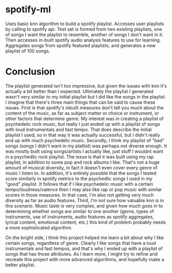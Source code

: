 # spotify-ml
Uses basic knn algorithm to build a spotify playlist. Accesses user playlists by calling to spotify api. Test set is formed from two existing playlists, one of songs I want the playlist to resemble, another of songs I don't want in it. Then accesses in-built spotify audio analysis features to use for learning. Aggregates songs from spotify featured playlists, and generates a new playlist of 100 songs.

# Conclusion
The playlist generated isn't too impressive, but given the issues with knn it's actually a bit better than I expected. Ultimately the playlist I generated wasn't very similar to my initial playlist but I did like the songs in the playlist. I imagine that there's three main things that can be said to cause these issues. First is that spotify's inbuilt measures don't tell you much about the content of the music, as far as subject matter or choice or instrument, or other factors that determine genre. My interest was in creating a playlist of psychedelic rock music, but really I just ended up with a playlist of songs with loud instrumentals and fast tempo. That does describe the initial playlist I used, so in that way it was actually successful, but I didn't really end up with much psychedelic music. Secondly, I think my playlist of "bad" songs (songs I didn't want in my platlist) was perhaps not diverse enough. It was mostly built using songs/artists I actually like, just stuff I wouldnt want in a psychedlic rock playlist. The issue is that it was built using my rap playlist, in addition to some pop and rock albums I like. That's not a huge amount of musical diversity, in fact it doesn't even cover every genre of music I listen to. In addition, it's entirely possible that the songs I tested score similarly in spotify metrics to the psychedlic songs I used in my "good" playlist. It follows that if I like psychedelic music with a certain tempo/loudness/valence then I may also like rap or pop music with similar scores in those measures. In that case, I'm also not getting very much diversity as far as audio features. Third, I'm not sure how valuable knn is in this scenario. Music taste is very complex, and given how much goes in to determining whether songs are similar to one another (genre, types of instruments, use of instruments, audio features as spotify aggregates, lyrical content, emotional content, etc.) this kind of problem probably needs a more sophisticated algorithm.

On the bright side, I think this project helped me learn a bit about why I like certain songs, regardless of genre. Clearly I like songs that have a loud instrumentals and fast tempos, and that's why I ended up with a playlist of songs that has those attributes. As I learn more, I might try to refine and recreate this project with more advanced algorithms, and hopefully make a better playlist.
